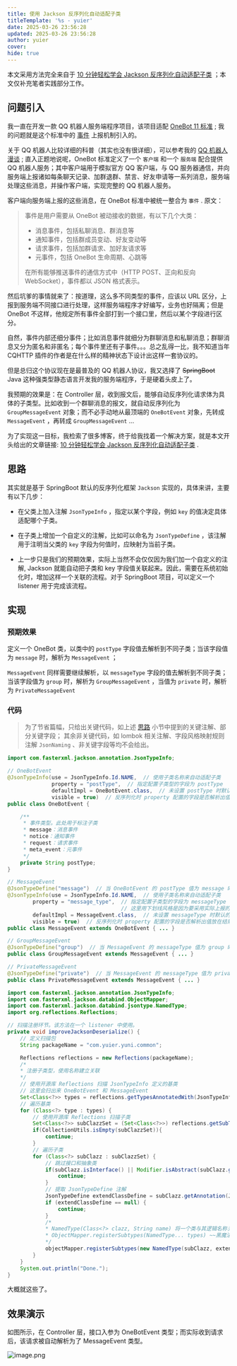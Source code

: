 ```yaml
---
title: 使用 Jackson 反序列化自动适配子类
titleTemplate: '%s - yuier'
date: 2025-03-26 23:56:28
updated: 2025-03-26 23:56:28
author: yuier
cover: 
hide: true
---
```


本文采用方法完全来自于 [10 分钟轻松学会 Jackson 反序列化自动适配子类](https://zhuanlan.zhihu.com/p/357911357) ；本文仅补充笔者实践部分工作。

<!-- more -->

## 问题引入

我一直在开发一款 QQ 机器人服务端程序项目，该项目适配 [OneBot 11 标准](https://283375.github.io/onebot_v11_vitepress/) ; 我的问题就是这个标准中的 [事件](https://283375.github.io/onebot_v11_vitepress/event/index.html) 上报机制引入的。

关于 QQ 机器人比较详细的科普（其实也没有很详细），可以参考我的 [QQ 机器人漫谈](https://yuier.com/posts/003-qq-bot-brief-introduce) ; 直入正题地说呢，OneBot 标准定义了一个 `客户端` 和一个 `服务端` 配合提供 QQ 机器人服务；其中客户端用于模拟官方 QQ 客户端，与 QQ 服务器通信，并向服务端上报诸如每条聊天记录、加群退群、禁言、好友申请等一系列消息，服务端处理这些消息，并操作客户端，实现完整的 QQ 机器人服务。

客户端向服务端上报的这些消息，在 OneBot 标准中被统一整合为 `事件` . 原文：

> 事件是用户需要从 OneBot 被动接收的数据，有以下几个大类：
> - 消息事件，包括私聊消息、群消息等
> - 通知事件，包括群成员变动、好友变动等
> - 请求事件，包括加群请求、加好友请求等
> - 元事件，包括 OneBot 生命周期、心跳等
> 
> 在所有能够推送事件的通信方式中（HTTP POST、正向和反向 WebSocket），事件都以 JSON 格式表示。

然后坑爹的事情就来了：按道理，这么多不同类型的事件，应该以 URL 区分，上报到服务端不同接口进行处理，这样服务端程序才好编写，业务也好隔离；但是 OneBot 不这样，他规定所有事件全部打到一个接口里，然后以某个字段进行区分。

自然，事件内部还细分事件；比如消息事件就细分为群聊消息和私聊消息；群聊消息又分为匿名和非匿名；每个事件里还有子事件。。。总之乱得一比，我不知道当年 CQHTTP 插件的作者是在什么样的精神状态下设计出这样一套协议的。

但是总归这个协议现在是最普及的 QQ 机器人协议，我又选择了 ~~SpringBoot~~ Java 这种强类型静态语言开发我的服务端程序，于是硬着头皮上了。

我预期的效果是：在 Controller 层，收到报文后，能够自动反序列化请求体为具体的子类型。比如收到一个群聊消息的报文，就自动反序列化为 `GroupMessageEvent` 对象；而不必手动地从最顶端的 `OneBotEvent` 对象，先转成 `MessageEvent` ，再转成 `GroupMessageEvent` ... 

为了实现这一目标，我检索了很多博客，终于给我找着一个解决方案，就是本文开头给出的文章链接: [10 分钟轻松学会 Jackson 反序列化自动适配子类](https://zhuanlan.zhihu.com/p/357911357) .

## 思路

其实就是基于 SpringBoot 默认的反序列化框架 `Jackson` 实现的，具体来讲，主要有以下几步：

- 在父类上加入注解 `JsonTypeInfo` ，指定以某个字段，例如 `key` 的值决定具体适配哪个子类。

- 在子类上增加一个自定义的注解，比如可以命名为 `JsonTypeDefine` ，该注解用于注明当父类的 `key` 字段为何值时，应映射为当前子类。

- 上一步只是我们的预期效果，实际上当然不会仅仅因为我们加一个自定义的注解, Jackson 就能自动把子类和 key 字段值关联起来。因此，需要在系统初始化时，增加这样一个关联的流程。对于 SpringBoot 项目，可以定义一个 listener 用于完成该流程。

## 实现

### 预期效果

定义一个 OneBot 类，以类中的 `postType` 字段值去解析到不同子类；当该字段值为 `message` 时，解析为 `MessageEvent` ；

`MessageEvent` 同样需要继续解析，以 `messageType` 字段的值去解析到不同子类；当该字段值为 `group` 时，解析为 `GroupMessageEvent` ，当值为 `private` 时，解析为 `PrivateMessageEvent` 

### 代码

> 为了节省篇幅，只给出关键代码，如上述 [思路](#思路) 小节中提到的关键注解、部分关键字段； 其余非关键代码，如 lombok 相关注解、字段风格映射规则注解 `JsonNaming` 、非关键字段等均不会给出。

```java
import com.fasterxml.jackson.annotation.JsonTypeInfo;

// OneBotEvent
@JsonTypeInfo(use = JsonTypeInfo.Id.NAME,  // 使用子类名称来自动适配子类
              property = "postType",  // 指定配置子类型的字段为 postType
              defaultImpl = OneBotEvent.class,  // 未设置 postType 时默认的解析类型，这里设为 OneBotEvent 本身
              visible = true)  // 反序列化时 property 配置的字段是否解析出值放在结果中
public class OneBotEvent {

    /**
     * 事件类型。此处用于标注子类
     * message：消息事件
     * notice：通知事件
     * request：请求事件
     * meta_event：元事件
     */
    private String postType;
}
```

```java
// MessageEvent
@JsonTypeDefine("message")  // 当 OneBotEvent 的 postType 值为 message 时，解析为本类
@JsonTypeInfo(use = JsonTypeInfo.Id.NAME,  // 使用子类名称来自动适配子类
        property = "message_type",  // 指定配置子类型的字段为 messageType .
                                    // 这里用下划线风格是因为要采用实际上报的请求中的字段。
        defaultImpl = MessageEvent.class,  // 未设置 messageType 时默认的解析类型，这里设为 OneBotEvent 本身
        visible = true)  // 反序列化时 property 配置的字段是否解析出值放在结果中
public class MessageEvent extends OneBotEvent { ... }
```

```java
// GroupMessageEvent
@JsonTypeDefine("group")  // 当 MessageEvent 的 messageType 值为 group 时，解析为本类
public class GroupMessageEvent extends MessageEvent { ... }
```

```java
// PrivateMessageEvent
@JsonTypeDefine("private")  // 当 MessageEvent 的 messageType 值为 private 时，解析为本类
public class PrivateMessageEvent extends MessageEvent { ... }
```

```java
import com.fasterxml.jackson.annotation.JsonTypeInfo;
import com.fasterxml.jackson.databind.ObjectMapper;
import com.fasterxml.jackson.databind.jsontype.NamedType;
import org.reflections.Reflections;

// 扫描注册环节。该方法在一个 listener 中使用。
private void improveJacksonDeserialize() {
    // 定义扫描包
    String packageName = "com.yuier.yuni.common";

    Reflections reflections = new Reflections(packageName);
    /*
    * 注册子类型，使用名称建立关联
    */
    // 使用开源库 Reflections 扫描 JsonTypeInfo 定义的基类
    // 这里会扫出来 OneBotEvent 和 MessageEvent
    Set<Class<?>> types = reflections.getTypesAnnotatedWith(JsonTypeInfo.class);
    // 遍历基类
    for (Class<?> type : types) {
        // 使用开源库 Reflections 扫描子类
        Set<Class<?>> subClazzSet = (Set<Class<?>>) reflections.getSubTypesOf(type);
        if(CollectionUtils.isEmpty(subClazzSet)){
            continue;
        }
        // 遍历子类
        for (Class<?> subClazz : subClazzSet) {
            // 跳过接口和抽象类
            if(subClazz.isInterface() || Modifier.isAbstract(subClazz.getModifiers())){
                continue;
            }
            // 提取 JsonTypeDefine 注解
            JsonTypeDefine extendClassDefine = subClazz.getAnnotation(JsonTypeDefine.class);
            if (extendClassDefine == null) {
                continue;
            }
            /*
            * NamedType(Class<?> clazz, String name) 将一个类与其逻辑名称关联起来
            * ObjectMapper.registerSubtypes(NamedType... types) ~~黑魔法~~ 完成我们希望的注册效果
            */
            objectMapper.registerSubtypes(new NamedType(subClazz, extendClassDefine.value()));
        }
    }
    System.out.println("Done.");
}
```

大概就这些了。

## 效果演示

如图所示，在 Controller 层，接口入参为 OneBotEvent 类型；而实际收到请求后，该请求被自动解析为了 MessageEvent 类型。

![image.png](https://s2.loli.net/2025/04/13/nbrS78tNuO2pXyK.png)